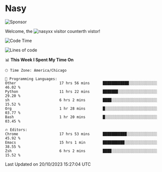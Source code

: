 # Nasy

<!--
<p align="center">
<img height="200" src="https://github-readme-stats.vercel.app/api?username=nasyxx&count_private=true&show_icons=true&theme=dracula&include_all_commits=true"/>
<img height="200" src="https://github-readme-stats.vercel.app/api/top-langs/?username=nasyxx&theme=dracula&hide=html,jupyter+notebook&count_private=true&show_icons=true"/>
</p>

  
----------------
-->

![Sponsor](https://img.shields.io/static/v1.svg?label=Sponsor&message=%E2%9D%A4&logo=GitHub&style=flat&color=pink)
 
Welcome, the ![nasyxx visitor counter](https://count.getloli.com/get/@nasyxx?theme=rule34)th vistor!
 
<!--START_SECTION:waka-->
![Code Time](http://img.shields.io/badge/Code%20Time-3%2C837%20hrs%2028%20mins-blue)

![Lines of code](https://img.shields.io/badge/From%20Hello%20World%20I%27ve%20Written-6.3%20million%20lines%20of%20code-blue)

📊 **This Week I Spent My Time On** 

```text
🕑︎ Time Zone: America/Chicago

💬 Programming Languages: 
Other                    17 hrs 56 mins      ████████████░░░░░░░░░░░░░   46.02 % 
Python                   11 hrs 22 mins      ███████░░░░░░░░░░░░░░░░░░   29.20 % 
sh                       6 hrs 2 mins        ████░░░░░░░░░░░░░░░░░░░░░   15.52 % 
Org                      1 hr 28 mins        █░░░░░░░░░░░░░░░░░░░░░░░░   03.77 % 
Bash                     1 hr 20 mins        █░░░░░░░░░░░░░░░░░░░░░░░░   03.45 % 

🔥 Editors: 
Chrome                   17 hrs 53 mins      ███████████░░░░░░░░░░░░░░   45.92 % 
Emacs                    15 hrs 1 min        ██████████░░░░░░░░░░░░░░░   38.55 % 
Zsh                      6 hrs 2 mins        ████░░░░░░░░░░░░░░░░░░░░░   15.52 % 
```


 Last Updated on 20/10/2023 15:27:04 UTC
<!--END_SECTION:waka-->

<!-- ![visitors](https://visitor-badge.laobi.icu/badge?page_id=nasyxx.nasyxx) -->
